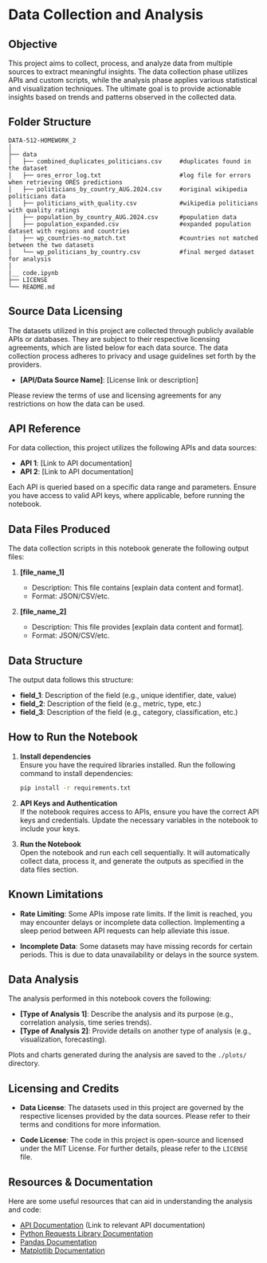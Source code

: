 
# Data Collection and Analysis

## Objective

This project aims to collect, process, and analyze data from multiple sources to extract meaningful insights. The data collection phase utilizes APIs and custom scripts, while the analysis phase applies various statistical and visualization techniques. The ultimate goal is to provide actionable insights based on trends and patterns observed in the collected data.


## Folder Structure

```
DATA-512-HOMEWORK_2
│
├── data
│   ├── combined_duplicates_politicians.csv     #duplicates found in the dataset
│   ├── ores_error_log.txt                      #log file for errors when retrieving ORES predictions
│   ├── politicians_by_country_AUG.2024.csv     #original wikipedia politicians data
│   ├── politicians_with_quality.csv            #wikipedia politicians with quality ratings
│   ├── population_by_country_AUG.2024.csv      #population data
│   ├── population_expanded.csv                 #expanded population dataset with regions and countries
│   ├── wp_countries-no_match.txt               #countries not matched between the two datasets
│   └── wp_politicians_by_country.csv           #final merged dataset for analysis
│
|__ code.ipynb
├── LICENSE
└── README.md
```


## Source Data Licensing

The datasets utilized in this project are collected through publicly available APIs or databases. They are subject to their respective licensing agreements, which are listed below for each data source. The data collection process adheres to privacy and usage guidelines set forth by the providers.

- **[API/Data Source Name]**: [License link or description]

Please review the terms of use and licensing agreements for any restrictions on how the data can be used.

## API Reference

For data collection, this project utilizes the following APIs and data sources:

- **API 1**: [Link to API documentation]
- **API 2**: [Link to API documentation]

Each API is queried based on a specific data range and parameters. Ensure you have access to valid API keys, where applicable, before running the notebook.

## Data Files Produced

The data collection scripts in this notebook generate the following output files:

1. **[file_name_1]**  
   - Description: This file contains [explain data content and format].
   - Format: JSON/CSV/etc.
  
2. **[file_name_2]**  
   - Description: This file provides [explain data content and format].
   - Format: JSON/CSV/etc.

## Data Structure

The output data follows this structure:

- **field_1**: Description of the field (e.g., unique identifier, date, value)
- **field_2**: Description of the field (e.g., metric, type, etc.)
- **field_3**: Description of the field (e.g., category, classification, etc.)

## How to Run the Notebook

1. **Install dependencies**  
   Ensure you have the required libraries installed. Run the following command to install dependencies:

   ```bash
   pip install -r requirements.txt
   ```

2. **API Keys and Authentication**  
   If the notebook requires access to APIs, ensure you have the correct API keys and credentials. Update the necessary variables in the notebook to include your keys.

3. **Run the Notebook**  
   Open the notebook and run each cell sequentially. It will automatically collect data, process it, and generate the outputs as specified in the data files section.

## Known Limitations

- **Rate Limiting**: Some APIs impose rate limits. If the limit is reached, you may encounter delays or incomplete data collection. Implementing a sleep period between API requests can help alleviate this issue.
  
- **Incomplete Data**: Some datasets may have missing records for certain periods. This is due to data unavailability or delays in the source system.

## Data Analysis

The analysis performed in this notebook covers the following:

- **[Type of Analysis 1]**: Describe the analysis and its purpose (e.g., correlation analysis, time series trends).
- **[Type of Analysis 2]**: Provide details on another type of analysis (e.g., visualization, forecasting).
  
Plots and charts generated during the analysis are saved to the `./plots/` directory.

## Licensing and Credits

- **Data License**: The datasets used in this project are governed by the respective licenses provided by the data sources. Please refer to their terms and conditions for more information.
  
- **Code License**: The code in this project is open-source and licensed under the MIT License. For further details, please refer to the `LICENSE` file.

## Resources & Documentation

Here are some useful resources that can aid in understanding the analysis and code:

- [API Documentation](#) (Link to relevant API documentation)
- [Python Requests Library Documentation](https://requests.readthedocs.io/en/master/)
- [Pandas Documentation](https://pandas.pydata.org/pandas-docs/stable/)
- [Matplotlib Documentation](https://matplotlib.org/stable/contents.html)
